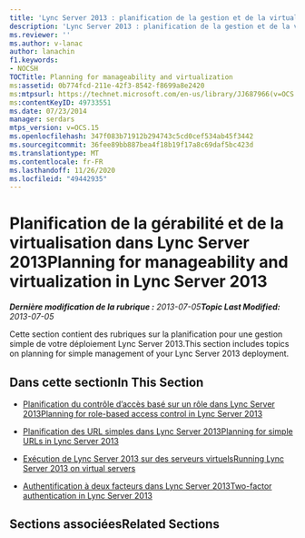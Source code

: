 ```yaml
---
title: 'Lync Server 2013 : planification de la gestion et de la virtualisation'
description: 'Lync Server 2013 : planification de la gestion et de la virtualisation.'
ms.reviewer: ''
ms.author: v-lanac
author: lanachin
f1.keywords:
- NOCSH
TOCTitle: Planning for manageability and virtualization
ms:assetid: 0b774fcd-211e-42f3-8542-f8699a8e2420
ms:mtpsurl: https://technet.microsoft.com/en-us/library/JJ687966(v=OCS.15)
ms:contentKeyID: 49733551
ms.date: 07/23/2014
manager: serdars
mtps_version: v=OCS.15
ms.openlocfilehash: 347f083b71912b294743c5cd0cef534ab45f3442
ms.sourcegitcommit: 36fee89bb887bea4f18b19f17a8c69daf5bc423d
ms.translationtype: MT
ms.contentlocale: fr-FR
ms.lasthandoff: 11/26/2020
ms.locfileid: "49442935"
---
```

# <a name="planning-for-manageability-and-virtualization-in-lync-server-2013"></a><span data-ttu-id="cc9b0-103">Planification de la gérabilité et de la virtualisation dans Lync Server 2013</span><span class="sxs-lookup"><span data-stu-id="cc9b0-103">Planning for manageability and virtualization in Lync Server 2013</span></span>

<div data-xmlns="http://www.w3.org/1999/xhtml">

<div class="topic" data-xmlns="http://www.w3.org/1999/xhtml" data-msxsl="urn:schemas-microsoft-com:xslt" data-cs="https://msdn.microsoft.com/">

<div data-asp="https://msdn2.microsoft.com/asp">



</div>

<div id="mainSection">

<div id="mainBody"><span data-ttu-id="cc9b0-104">

<span> </span></span><span class="sxs-lookup"><span data-stu-id="cc9b0-104">

<span> </span></span></span>

<span data-ttu-id="cc9b0-105">_**Dernière modification de la rubrique :** 2013-07-05_</span><span class="sxs-lookup"><span data-stu-id="cc9b0-105">_**Topic Last Modified:** 2013-07-05_</span></span>

<span data-ttu-id="cc9b0-106">Cette section contient des rubriques sur la planification pour une gestion simple de votre déploiement Lync Server 2013.</span><span class="sxs-lookup"><span data-stu-id="cc9b0-106">This section includes topics on planning for simple management of your Lync Server 2013 deployment.</span></span>

<div>

## <a name="in-this-section"></a><span data-ttu-id="cc9b0-107">Dans cette section</span><span class="sxs-lookup"><span data-stu-id="cc9b0-107">In This Section</span></span>

  - [<span data-ttu-id="cc9b0-108">Planification du contrôle d’accès basé sur un rôle dans Lync Server 2013</span><span class="sxs-lookup"><span data-stu-id="cc9b0-108">Planning for role-based access control in Lync Server 2013</span></span>](lync-server-2013-planning-for-role-based-access-control.md)

  - [<span data-ttu-id="cc9b0-109">Planification des URL simples dans Lync Server 2013</span><span class="sxs-lookup"><span data-stu-id="cc9b0-109">Planning for simple URLs in Lync Server 2013</span></span>](lync-server-2013-planning-for-simple-urls.md)

  - [<span data-ttu-id="cc9b0-110">Exécution de Lync Server 2013 sur des serveurs virtuels</span><span class="sxs-lookup"><span data-stu-id="cc9b0-110">Running Lync Server 2013 on virtual servers</span></span>](lync-server-2013-running-lync-server-on-virtual-servers.md)

  - [<span data-ttu-id="cc9b0-111">Authentification à deux facteurs dans Lync Server 2013</span><span class="sxs-lookup"><span data-stu-id="cc9b0-111">Two-factor authentication in Lync Server 2013</span></span>](lync-server-2013-planning-for-and-deploying-two-factor-authentication.md)

</div>

<div>

## <a name="related-sections"></a><span data-ttu-id="cc9b0-112">Sections associées</span><span class="sxs-lookup"><span data-stu-id="cc9b0-112">Related Sections</span></span>

<span data-ttu-id="cc9b0-113"></div>

</div>

<span> </span>

</div>

</div>

</span><span class="sxs-lookup"><span data-stu-id="cc9b0-113"></div>

</div>

<span> </span>

</div>

</div>

</span></span></div>

